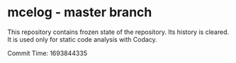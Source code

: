 # mcelog - master branch

This repository contains frozen state of the repository.
Its history is cleared. It is used only for static code
analysis with Codacy.

Commit Time: 1693844335